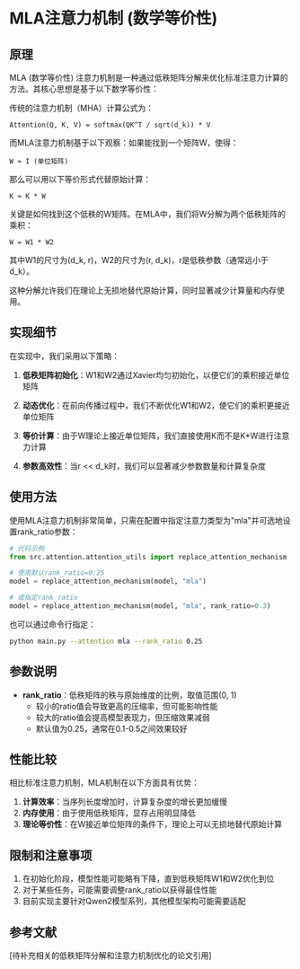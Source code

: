 # MLA注意力机制 (数学等价性)

## 原理

MLA (数学等价性) 注意力机制是一种通过低秩矩阵分解来优化标准注意力计算的方法。其核心思想是基于以下数学等价性：

传统的注意力机制（MHA）计算公式为：
```
Attention(Q, K, V) = softmax(QK^T / sqrt(d_k)) * V
```

而MLA注意力机制基于以下观察：如果能找到一个矩阵W，使得：
```
W ≈ I (单位矩阵)
```

那么可以用以下等价形式代替原始计算：
```
K ≈ K * W
```

关键是如何找到这个低秩的W矩阵。在MLA中，我们将W分解为两个低秩矩阵的乘积：
```
W = W1 * W2
```

其中W1的尺寸为(d_k, r)，W2的尺寸为(r, d_k)，r是低秩参数（通常远小于d_k）。

这种分解允许我们在理论上无损地替代原始计算，同时显著减少计算量和内存使用。

## 实现细节

在实现中，我们采用以下策略：

1. **低秩矩阵初始化**：W1和W2通过Xavier均匀初始化，以便它们的乘积接近单位矩阵

2. **动态优化**：在前向传播过程中，我们不断优化W1和W2，使它们的乘积更接近单位矩阵

3. **等价计算**：由于W理论上接近单位矩阵，我们直接使用K而不是K*W进行注意力计算

4. **参数高效性**：当r << d_k时，我们可以显著减少参数数量和计算复杂度

## 使用方法

使用MLA注意力机制非常简单，只需在配置中指定注意力类型为"mla"并可选地设置rank_ratio参数：

```python
# 代码示例
from src.attention.attention_utils import replace_attention_mechanism

# 使用默认rank_ratio=0.25
model = replace_attention_mechanism(model, "mla")

# 或指定rank_ratio
model = replace_attention_mechanism(model, "mla", rank_ratio=0.3)
```

也可以通过命令行指定：

```bash
python main.py --attention mla --rank_ratio 0.25
```

## 参数说明

- **rank_ratio**：低秩矩阵的秩与原始维度的比例，取值范围(0, 1)
  - 较小的ratio值会导致更高的压缩率，但可能影响性能
  - 较大的ratio值会提高模型表现力，但压缩效果减弱
  - 默认值为0.25，通常在0.1-0.5之间效果较好

## 性能比较

相比标准注意力机制，MLA机制在以下方面具有优势：

1. **计算效率**：当序列长度增加时，计算复杂度的增长更加缓慢
2. **内存使用**：由于使用低秩矩阵，显存占用明显降低
3. **理论等价性**：在W接近单位矩阵的条件下，理论上可以无损地替代原始计算

## 限制和注意事项

1. 在初始化阶段，模型性能可能略有下降，直到低秩矩阵W1和W2优化到位
2. 对于某些任务，可能需要调整rank_ratio以获得最佳性能
3. 目前实现主要针对Qwen2模型系列，其他模型架构可能需要适配

## 参考文献

[待补充相关的低秩矩阵分解和注意力机制优化的论文引用] 